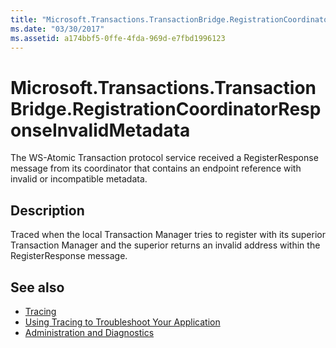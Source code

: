 ```yaml
---
title: "Microsoft.Transactions.TransactionBridge.RegistrationCoordinatorResponseInvalidMetadata"
ms.date: "03/30/2017"
ms.assetid: a174bbf5-0ffe-4fda-969d-e7fbd1996123
---
```

# Microsoft.Transactions.TransactionBridge.RegistrationCoordinatorResponseInvalidMetadata
The WS-Atomic Transaction protocol service received a RegisterResponse message from its coordinator that contains an endpoint reference with invalid or incompatible metadata.  
  
## Description  
 Traced when the local Transaction Manager tries to register with its superior Transaction Manager and the superior returns an invalid address within the RegisterResponse message.  
  
## See also

- [Tracing](index.md)
- [Using Tracing to Troubleshoot Your Application](using-tracing-to-troubleshoot-your-application.md)
- [Administration and Diagnostics](../index.md)
